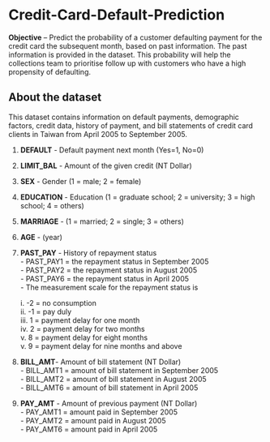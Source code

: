 # Credit-Card-Default-Prediction
__Objective__ – Predict the probability of a customer defaulting payment for the credit card the subsequent month, based on past information. The past information is provided in the dataset. This probability will help the collections team to prioritise follow up with customers who have a high propensity of defaulting.

## About the dataset
This dataset contains information on default payments, demographic factors, credit data, history of payment, and bill statements of credit card clients in Taiwan from April 2005 to September 2005.

1.	__DEFAULT__ - Default payment next month (Yes=1, No=0)
2.	__LIMIT_BAL__ - Amount of the given credit (NT Dollar)  
3.	__SEX__ - Gender (1 = male; 2 = female)
4.	__EDUCATION__ - Education (1 = graduate school; 2 = university; 3 = high school; 4 = others)
5.	__MARRIAGE__ - (1 = married; 2 = single; 3 = others)
6.	__AGE__ - (year)
7.	__PAST_PAY__ - History of repayment status
    <br> -  PAST_PAY1 = the repayment status in September 2005
    <br> -  PAST_PAY2 = the repayment status in August 2005
    <br> -  PAST_PAY6 = the repayment status in April 2005
    <br> -  The measurement scale for the repayment status is 
    
    i. -2 = no consumption <br>
    ii. -1 = pay duly <br>
    iii. 1 = payment delay for one month <br>
    iv. 2 = payment delay for two months <br>
    v. 8 = payment delay for eight months <br>
    v. 9 = payment delay for nine months and above <br>
        
8.	__BILL_AMT__- Amount of bill statement (NT Dollar)
    <br> -  BILL_AMT1 = amount of bill statement in September 2005
    <br> -  BILL_AMT2 = amount of bill statement in August 2005
    <br> -  BILL_AMT6 = amount of bill statement in April 2005
9.	__PAY_AMT__ - Amount of previous payment (NT Dollar)
    <br> -  PAY_AMT1 = amount paid in September 2005
    <br> -  PAY_AMT2 = amount paid in August 2005
    <br> -  PAY_AMT6 = amount paid in April 2005
